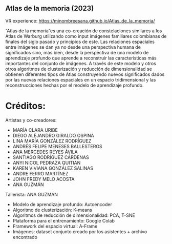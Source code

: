 ## Atlas de la memoria (2023)

VR experience: https://minombreesana.github.io/Atlas_de_la_memoria/

“Atlas de la memoria”es una co-creación de constelaciones similares a los Atlas de Warburg utilizando como input imágenes familiares colombianas de finales del siglo pasado y principios de este. Las relaciones espaciales entre imágenes se dan ya no desde una perspectiva humana de significados sino, más bien, desde la perspectiva de una modelo de aprendizaje profundo que aprende a reconstruir las características más importantes del conjunto de imágenes. A través de este modelo y otros otros algoritmos de clusterización y reducción de dimensionalidad se obtienen diferentes tipos de Atlas construyendo nuevos significados dados por las nuevas relaciones espaciales en un espacio tridimensional y las reconstrucciones hechas por el modelo de aprendizaje profundo. 

# Créditos:

Artistas y co-creadores:

- MARÍA CLARA URIBE
- DIEGO ALEJANDRO GIRALDO OSPINA
- LINA MARÍA GONZÁLEZ RODRÍGUEZ
- ANDRÉS FELIPE MENESES BALLESTEROS
- ANA MERCEDES REYES ÁVILA
- SANTIAGO RODRÍGUEZ CÁRDENAS
- ANYI NICOL PEDRAZA QUITIAN
- KAREN VIVIANA GONZÁLEZ SALINAS
- ANDRE FERRO MARTÍNEZ
- JOHN FREDY MELO ACOSTA
- ANA GUZMÁN

Tallerista: 
ANA GUZMÁN

- Modelo de aprendizaje profundo: Autoencoder
- Algoritmo de clusterización: K-means
- Algoritmos de reducción de dimensionalidad: PCA, T-SNE
- Plataforma para el entrenamiento: Google Colab
- Framework del espacio virtual: A-Frame
- Imágenes: dataset conjunto creado por los asistentes + archivo encontrado
